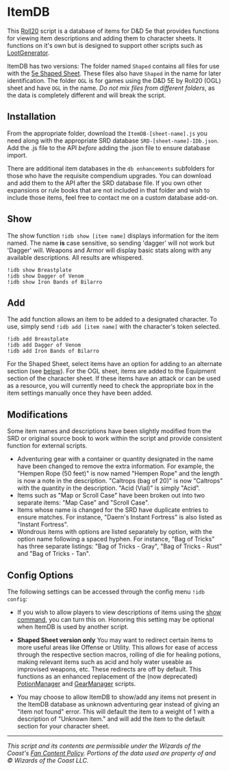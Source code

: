 # ItemDB
This [Roll20](http://roll20.net/) script is a database of items for D&D 5e that provides functions for viewing item descriptions and adding them to character sheets. It functions on it's own but is designed to support other scripts such as [LootGenerator](https://github.com/blawson69/LootGenerator).

ItemDB has two versions: The folder named `Shaped` contains all files for use with the [5e Shaped Sheet](http://github.com/mlenser/roll20-character-sheets/tree/master/5eShaped). These files also have `Shaped` in the name for later identification. The folder `OGL` is for games using the D&D 5E by Roll20 (OGL) sheet and have `OGL` in the name. _Do not mix files from different folders_, as the data is completely different and will break the script.

## Installation
From the appropriate folder, download the `ItemDB-[sheet-name].js` you need along with the appropriate SRD database `SRD-[sheet-name]-IDb.json`. Add the .js file to the API _before_ adding the .json file to ensure database import.

There are additional item databases in the `db enhancements` subfolders for those who have the requisite compendium upgrades. You can download and add them to the API after the SRD database file. If you own other expansions or rule books that are not included in that folder and wish to include those items, feel free to contact me on a custom database add-on.

## Show
The show function `!idb show [item name]` displays information for the item named. The name **is** case sensitive, so sending 'dagger' will not work but 'Dagger' will. Weapons and Armor will display basic stats along with any available descriptions. All results are whispered.
```
!idb show Breastplate
!idb show Dagger of Venom
!idb show Iron Bands of Bilarro
```

## Add
The add function allows an item to be added to a designated character. To use, simply send `!idb add [item name]` with the character's token selected.
```
!idb add Breastplate
!idb add Dagger of Venom
!idb add Iron Bands of Bilarro
```
For the Shaped Sheet, select items have an option for adding to an alternate section (see [below](#config-options)). For the OGL sheet, items are added to the Equipment section of the character sheet. If these items have an attack or can be used as a resource, you will currently need to check the appropriate box in the item settings manually once they have been added.

## Modifications
Some item names and descriptions have been slightly modified from the SRD or original source book to work within the script and provide consistent function for external scripts.
- Adventuring gear with a container or quantity designated in the name have been changed to remove the extra information. For example, the "Hempen Rope (50 feet)" is now named "Hempen Rope" and the length is now a note in the description. "Caltrops (bag of 20)" is now "Caltrops" with the quantity in the description. "Acid (Vial)" is simply "Acid".
- Items such as "Map or Scroll Case" have been broken out into two separate items: "Map Case" and "Scroll Case".
- Items whose name is changed for the SRD have duplicate entries to ensure matches. For instance, "Daern's Instant Fortress" is also listed as "Instant Fortress".
- Wondrous items with options are listed separately by option, with the option name following a spaced hyphen. For instance, "Bag of Tricks" has three separate listings: "Bag of Tricks - Gray", "Bag of Tricks - Rust" and "Bag of Tricks - Tan".

## Config Options
The following settings can be accessed through the config menu `!idb config`:

- If you wish to allow players to view descriptions of items using the [show command](#show), you can turn this on. Honoring this setting may be optional when ItemDB is used by another script.

- **Shaped Sheet version only** You may want to redirect certain items to more useful areas like Offense or Utility. This allows for ease of access through the respective section macros, rolling of die for healing potions, making relevant items such as acid and holy water useable as improvised weapons, etc. These redirects are off by default. This functions as an enhanced replacement of the (now deprecated) [PotionManager](https://github.com/blawson69/PotionManager) and [GearManager](https://github.com/blawson69/GearManager) scripts.

- You may choose to allow ItemDB to show/add any items not present in the ItemDB database as unknown adventuring gear instead of giving an "item not found" error. This will default the item to a weight of 1 with a description of "Unknown item." and will add the item to the default section for your character sheet.

---
_This script and its contents are permissible under the Wizards of the Coast's [Fan Content Policy](https://company.wizards.com/fancontentpolicy). Portions of the data used are property of and © Wizards of the Coast LLC._
